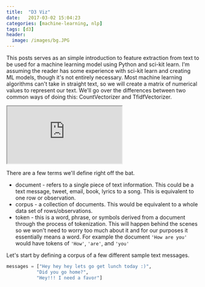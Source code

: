 ```yaml
---
title:  "D3 Viz"
date:   2017-03-02 15:04:23
categories: [machine-learning, nlp]
tags: [d3]
header:
  image: /images/bg.JPG
---
```


This posts serves as an simple introduction to feature extraction from text to be used for a machine learning model using Python and sci-kit learn. I'm assuming the reader has some experience with sci-kit learn and creating ML models, though it's not entirely necessary. Most machine learning algorithms can't take in straight text, so we will create a matrix of numerical values to represent our text. We'll go over the differences between two common ways of doing this: CountVectorizer and TfidfVectorizer.

<iframe src="http://andhint.github.io/leagueMap.html" marginwidth="0" marginheight="0" scrolling="no"></iframe>


There are a few terms we'll define right off the bat. 
* document - refers to a single piece of text information. This could be a text message, tweet, email, book, lyrics to a song. This is equivalent to one row or observation.
* corpus - a collection of documents. This would be equivalent to a whole data set of rows/observations.
* token - this is a word, phrase, or symbols derived from a document through the process of tokenization. This will happen behind the scenes so we won't need to worry too much about it and for our purposes it essentially means a word. For example the document `'How are you'` would have tokens of `'How'`, `'are'`, and `'you'`

Let's start by defining a corpus of a few different sample text messages.


```python
messages = ["Hey hey hey lets go get lunch today :)",
           "Did you go home?",
           "Hey!!! I need a favor"]
```